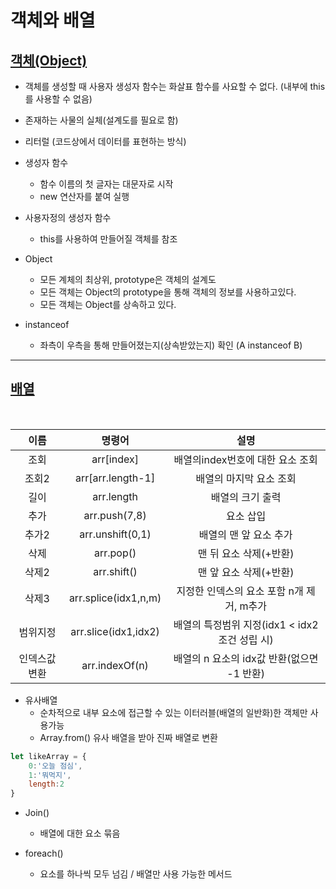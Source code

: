 # 객체와 배열

## [객체(Object)](https://github.com/100SeongJun/JS/blob/main/step05_object/object_lab01.html)

- 객체를 생성할 때 사용자 생성자 함수는 화살표 함수를 사요할 수 없다. (내부에 this를 사용할 수 없음)

- 존재하는 사물의 실체(설계도를 필요로 함)
- 리터럴 (코드상에서 데이터를 표현하는 방식)
- 생성자 함수

  - 함수 이름의 첫 글자는 대문자로 시작
  - new 연산자를 붙여 실행

- 사용자정의 생성자 함수

  - this를 사용하여 만들어질 객체를 참조

- Object

  - 모든 계체의 최상위, prototype은 객체의 설계도
  - 모든 객체는 Object의 prototype을 통해 객체의 정보를 사용하고있다.
  - 모든 객체는 Object를 상속하고 있다.

- instanceof
  - 좌측이 우측을 통해 만들어졌는지(상속받았는지) 확인 (A instanceof B)

---

## [배열](https://github.com/100SeongJun/JS/blob/main/step05_object/array_lab02.html)

<br>

|이름|명령어|설명|
|:------:|:-----------------------------: | :--------: |
|조회|arr[index]|배열의index번호에 대한 요소 조회|
|조회2|arr[arr.length-1]|배열의 마지막 요소 조회|
|길이|arr.length|배열의 크기 출력|
|추가|arr.push(7,8)|요소 삽입|
|추가2|arr.unshift(0,1)|배열의 맨 앞 요소 추가|
|삭제|arr.pop()|맨 뒤 요소 삭제(+반환)|
|삭제2|arr.shift()|맨 앞 요소 삭제(+반환)|
|삭제3|arr.splice(idx1,n,m)|지정한 인덱스의 요소 포함 n개 제거, m추가|
|범위지정|arr.slice(idx1,idx2)|배열의 특정범위 지정(idx1 < idx2조건 성립 시)|
|인덱스값 변환|arr.indexOf(n)|배열의 n 요소의 idx값 반환(없으면 -1 반환)|

- 유사배열
  - 순차적으로 내부 요소에 접근할 수 있는 이터러블(배열의 일반화)한 객체만 사용가능
  - Array.from() 유사 배열을 받아 진짜 배열로 변환

```javascript
let likeArray = {
    0:'오늘 점심',
    1:'뭐먹지',
    length:2
}  
```

- Join()
  - 배열에 대한 요소 묶음

- foreach()
  - 요소를 하나씩 모두 넘김 / 배열만 사용 가능한 메서드